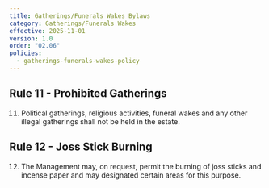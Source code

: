 ```yaml
---
title: Gatherings/Funerals Wakes Bylaws
category: Gatherings/Funerals Wakes
effective: 2025-11-01
version: 1.0
order: "02.06"
policies:
  - gatherings-funerals-wakes-policy
---
```


## Rule 11 - Prohibited Gatherings

11) Political gatherings, religious activities, funeral wakes and any other illegal gatherings shall not be held in the estate.

## Rule 12 - Joss Stick Burning

12) The Management may, on request, permit the burning of joss sticks and incense paper and may designated certain areas for this purpose.
